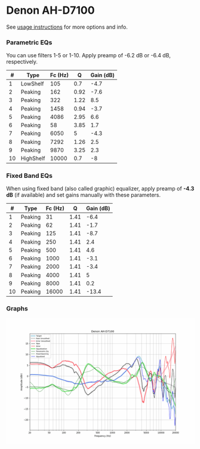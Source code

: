 # Denon AH-D7100
See [usage instructions](https://github.com/jaakkopasanen/AutoEq#usage) for more options and info.

### Parametric EQs
You can use filters 1-5 or 1-10. Apply preamp of -6.2 dB or -6.4 dB, respectively.

|   # | Type      |   Fc (Hz) |    Q |   Gain (dB) |
|-----|-----------|-----------|------|-------------|
|   1 | LowShelf  |       105 | 0.7  |        -4.7 |
|   2 | Peaking   |       162 | 0.92 |        -7.6 |
|   3 | Peaking   |       322 | 1.22 |         8.5 |
|   4 | Peaking   |      1458 | 0.94 |        -3.7 |
|   5 | Peaking   |      4086 | 2.95 |         6.6 |
|   6 | Peaking   |        58 | 3.85 |         1.7 |
|   7 | Peaking   |      6050 | 5    |        -4.3 |
|   8 | Peaking   |      7292 | 1.26 |         2.5 |
|   9 | Peaking   |      9870 | 3.25 |         2.3 |
|  10 | HighShelf |     10000 | 0.7  |        -8   |

### Fixed Band EQs
When using fixed band (also called graphic) equalizer, apply preamp of **-4.3 dB** (if available) and set gains manually with these parameters.

|   # | Type    |   Fc (Hz) |    Q |   Gain (dB) |
|-----|---------|-----------|------|-------------|
|   1 | Peaking |        31 | 1.41 |        -6.4 |
|   2 | Peaking |        62 | 1.41 |        -1.7 |
|   3 | Peaking |       125 | 1.41 |        -8.7 |
|   4 | Peaking |       250 | 1.41 |         2.4 |
|   5 | Peaking |       500 | 1.41 |         4.6 |
|   6 | Peaking |      1000 | 1.41 |        -3.1 |
|   7 | Peaking |      2000 | 1.41 |        -3.4 |
|   8 | Peaking |      4000 | 1.41 |         5   |
|   9 | Peaking |      8000 | 1.41 |         0.2 |
|  10 | Peaking |     16000 | 1.41 |       -13.4 |

### Graphs
![](./Denon%20AH-D7100.png)
